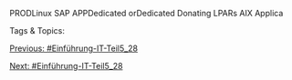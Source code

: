 PRODLinux 
SAP
APPDedicated orDedicated Donating LPARs
AIX
Applica

   Tags & Topics:
   

[Previous: #Einführung-IT-Teil5_28](Einführung-IT-Teil5_28.md)

[Next: #Einführung-IT-Teil5_28](Einführung-IT-Teil5_28.md)